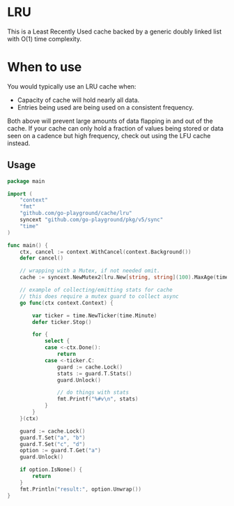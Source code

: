 # LRU

This is a Least Recently Used cache backed by a generic doubly linked list with O(1) time complexity.

# When to use
You would typically use an LRU cache when:

- Capacity of cache will hold nearly all data.
- Entries being used are being used on a consistent frequency.

Both above will prevent large amounts of data flapping in and out of the cache.
If your cache can only hold a fraction of values being stored or data seen on a cadence but high frequency, check out using the LFU cache instead.

## Usage
```go
package main

import (
	"context"
	"fmt"
	"github.com/go-playground/cache/lru"
	syncext "github.com/go-playground/pkg/v5/sync"
	"time"
)

func main() {
	ctx, cancel := context.WithCancel(context.Background())
	defer cancel()

	// wrapping with a Mutex, if not needed omit.
	cache := syncext.NewMutex2(lru.New[string, string](100).MaxAge(time.Hour).Build())

	// example of collecting/emitting stats for cache
	// this does require a mutex guard to collect async
	go func(ctx context.Context) {

		var ticker = time.NewTicker(time.Minute)
		defer ticker.Stop()

		for {
			select {
			case <-ctx.Done():
				return
			case <-ticker.C:
				guard := cache.Lock()
				stats := guard.T.Stats()
				guard.Unlock()

				// do things with stats
				fmt.Printf("%#v\n", stats)
			}
		}
	}(ctx)

	guard := cache.Lock()
	guard.T.Set("a", "b")
	guard.T.Set("c", "d")
	option := guard.T.Get("a")
	guard.Unlock()

	if option.IsNone() {
		return
	}
	fmt.Println("result:", option.Unwrap())
}
```